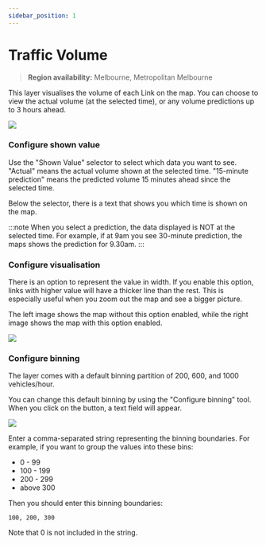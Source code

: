 ```yaml
---
sidebar_position: 1
---
```


# Traffic Volume

> **Region availability:** Melbourne, Metropolitan Melbourne

This layer visualises the volume of each Link on the map.
You can choose to view the actual volume (at the selected time), or any volume predictions up to 3 hours ahead.

![](/img/map/layers/vol.png)

### Configure shown value

Use the "Shown Value" selector to select which data you want to see.
"Actual" means the actual volume shown at the selected time.
"15-minute prediction" means the predicted volume 15 minutes ahead since the selected time.

Below the selector, there is a text that shows you which time is shown on the map.

:::note
When you select a prediction, the data displayed is NOT at the selected time.
For example, if at 9am you see 30-minute prediction, the maps shows the prediction for 9.30am.
:::


### Configure visualisation

There is an option to represent the value in width.
If you enable this option, links with higher value will have a thicker line than the rest.
This is especially useful when you zoom out the map and see a bigger picture.

The left image shows the map without this option enabled, while the right image shows the map with this option enabled.

![](/img/map/layers/vol-width.png)

### Configure binning

The layer comes with a default binning partition of 200, 600, and 1000 vehicles/hour.

You can change this default binning by using the "Configure binning" tool.
When you click on the button, a text field will appear.

![](/img/map/layers/binning.png)

Enter a comma-separated string representing the binning boundaries.
For example, if you want to group the values into these bins:
- 0 - 99
- 100 - 199
- 200 - 299
- above 300

Then you should enter this binning boundaries:
```
100, 200, 300
```

Note that 0 is not included in the string.